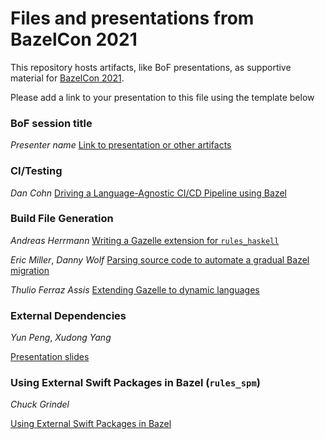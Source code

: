 # Files and presentations from BazelCon 2021

This repository hosts artifacts, like BoF presentations, as supportive material for 
[BazelCon 2021](https://opensourcelive.withgoogle.com/events/bazelcon2021).

Please add a link to your presentation to this file using the template below

### BoF session title 
*Presenter name*
[Link to presentation or other artifacts](https:/...)

### CI/Testing
*Dan Cohn*
[Driving a Language-Agnostic CI/CD Pipeline using Bazel](https://drive.google.com/file/d/1ScJY4YS9EsGY7UGPPBw6Gmo66kx6fZMf/view?usp=sharing)

### Build File Generation

*Andreas Herrmann*
[Writing a Gazelle extension for `rules_haskell`](https://docs.google.com/presentation/d/1cUgbtPeDOSpI2o_21R2dQnPDPX0L2Hn4aaY1c6lm--w/edit?usp=sharing)

*Eric Miller*, *Danny Wolf*
[Parsing source code to automate a gradual Bazel migration](https://docs.google.com/presentation/d/1AyBD-N7JNxfqCBmPCM_aX8pUSKPYj_wdNY9B8gYlvic/edit?usp=sharing)

*Thulio Ferraz Assis*
[Extending Gazelle to dynamic languages](https://docs.google.com/presentation/d/1NMS4V2qVlUjVldVRinsjyUxKueOnzYHhypLlGTMCWUY/edit?usp=sharing)

### External Dependencies

*Yun Peng*, *Xudong Yang*

[Presentation slides](https://docs.google.com/presentation/d/19LHXd9ZovsS5c_tYbYE9zAiTzMq347C73t2ND_TIMSQ/edit?resourcekey=0-JbabSWK25g48B8LXZbl8jA)

### Using External Swift Packages in Bazel (`rules_spm`)

*Chuck Grindel*

[Using External Swift Packages in Bazel](https://docs.google.com/presentation/d/1RcFrs4Ao5ZDKkPml0RWRBUM2kfMciE8ZVuRQv-zRTiE/edit?usp=sharing)
